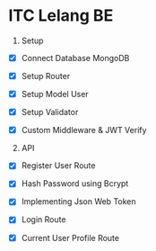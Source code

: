 # ITC Lelang BE

1. Setup
- [x] Connect Database MongoDB
- [x] Setup Router
- [x] Setup Model User
- [x] Setup Validator
- [x] Custom Middleware & JWT Verify


2. API
- [x] Register User Route
- [x] Hash Password using Bcrypt
- [x] Implementing Json Web Token
- [x] Login Route
- [x] Current User Profile Route
 
